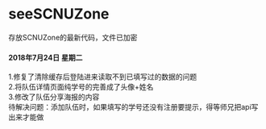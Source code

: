 # seeSCNUZone
存放SCNUZone的最新代码，文件已加密

#### 2018年7月24日 星期二

1.修复了清除缓存后登陆进来读取不到已填写过的数据的问题<br>
2.将队伍详情页面纯学号的完善成了头像+姓名<br>
3.修改了队伍分享海报的内容<br>
待解决问题：添加队伍时，如果填写的学号还没有注册要提示，得等师兄把api写出来才能做
